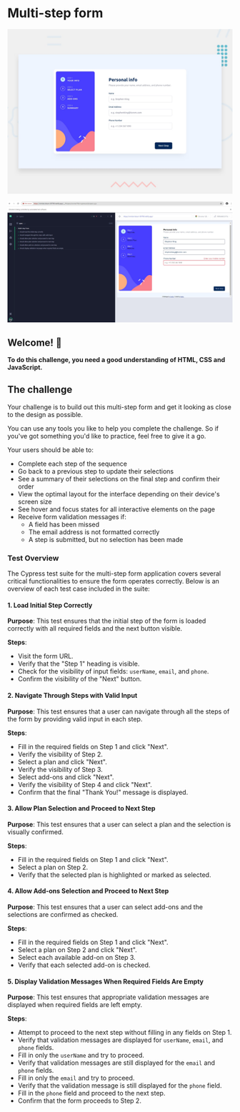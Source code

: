 # Multi-step form

![Design preview for the Multi-step form coding challenge](./design/desktop-preview.jpg)

![TestCases preview for the Multi-step form coding challenge](./passedTestCases/passedTests.jpeg)

## Welcome! 👋

**To do this challenge, you need a good understanding of HTML, CSS and JavaScript.**

## The challenge

Your challenge is to build out this multi-step form and get it looking as close to the design as possible.

You can use any tools you like to help you complete the challenge. So if you've got something you'd like to practice, feel free to give it a go.

Your users should be able to:

- Complete each step of the sequence
- Go back to a previous step to update their selections
- See a summary of their selections on the final step and confirm their order
- View the optimal layout for the interface depending on their device's screen size
- See hover and focus states for all interactive elements on the page
- Receive form validation messages if:
  - A field has been missed
  - The email address is not formatted correctly
  - A step is submitted, but no selection has been made


### Test Overview

The Cypress test suite for the multi-step form application covers several critical functionalities to ensure the form operates correctly. Below is an overview of each test case included in the suite:

#### 1. Load Initial Step Correctly

**Purpose**: This test ensures that the initial step of the form is loaded correctly with all required fields and the next button visible.

**Steps**:

-   Visit the form URL.
-   Verify that the "Step 1" heading is visible.
-   Check for the visibility of input fields: `userName`, `email`, and `phone`.
-   Confirm the visibility of the "Next" button.

#### 2. Navigate Through Steps with Valid Input

**Purpose**: This test ensures that a user can navigate through all the steps of the form by providing valid input in each step.

**Steps**:

-   Fill in the required fields on Step 1 and click "Next".
-   Verify the visibility of Step 2.
-   Select a plan and click "Next".
-   Verify the visibility of Step 3.
-   Select add-ons and click "Next".
-   Verify the visibility of Step 4 and click "Next".
-   Confirm that the final "Thank You!" message is displayed.

#### 3. Allow Plan Selection and Proceed to Next Step

**Purpose**: This test ensures that a user can select a plan and the selection is visually confirmed.

**Steps**:

-   Fill in the required fields on Step 1 and click "Next".
-   Select a plan on Step 2.
-   Verify that the selected plan is highlighted or marked as selected.

#### 4. Allow Add-ons Selection and Proceed to Next Step

**Purpose**: This test ensures that a user can select add-ons and the selections are confirmed as checked.

**Steps**:

-   Fill in the required fields on Step 1 and click "Next".
-   Select a plan on Step 2 and click "Next".
-   Select each available add-on on Step 3.
-   Verify that each selected add-on is checked.

#### 5. Display Validation Messages When Required Fields Are Empty

**Purpose**: This test ensures that appropriate validation messages are displayed when required fields are left empty.

**Steps**:

-   Attempt to proceed to the next step without filling in any fields on Step 1.
-   Verify that validation messages are displayed for `userName`, `email`, and `phone` fields.
-   Fill in only the `userName` and try to proceed.
-   Verify that validation messages are still displayed for the `email` and `phone` fields.
-   Fill in only the `email` and try to proceed.
-   Verify that the validation message is still displayed for the `phone` field.
-   Fill in the `phone` field and proceed to the next step.
-   Confirm that the form proceeds to Step 2.